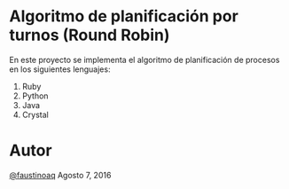 # Algoritmo de planificación por turnos (Round Robin)

En este proyecto se implementa el algoritmo de planificación de
procesos en los siguientes lenguajes:

1. Ruby
2. Python
3. Java
4. Crystal



# Autor
[@faustinoaq](http://github.com/faustinoaq) Agosto 7, 2016